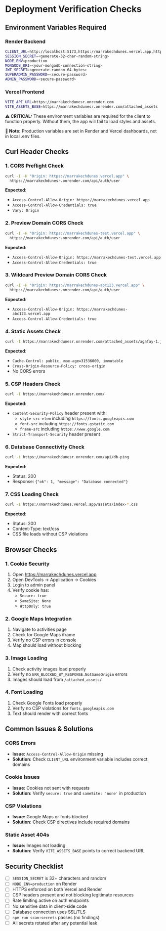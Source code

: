 # Deployment Verification Checks

## Environment Variables Required

### Render Backend
```bash
CLIENT_URL=http://localhost:5173,https://marrakechdunes.vercel.app,https://marrakechdunes-*.vercel.app
SESSION_SECRET=<generate-32-char-random-string>
NODE_ENV=production
MONGODB_URI=<your-mongodb-connection-string>
JWT_SECRET=<generate-random-64-bytes>
SUPERADMIN_PASSWORD=<secure-password>
ADMIN_PASSWORD=<secure-password>
```

### Vercel Frontend
```bash
VITE_API_URL=https://marrakechdunesr.onrender.com
VITE_ASSETS_BASE=https://marrakechdunesr.onrender.com/attached_assets
```

**⚠️ CRITICAL:** These environment variables are required for the client to function properly. Without them, the app will fail to load styles and assets.

**📝 Note:** Production variables are set in Render and Vercel dashboards, not in local .env files.

## Curl Header Checks

### 1. CORS Preflight Check
```bash
curl -I -H "Origin: https://marrakechdunes.vercel.app" \
  https://marrakechdunesr.onrender.com/api/auth/user
```
**Expected:**
- `Access-Control-Allow-Origin: https://marrakechdunes.vercel.app`
- `Access-Control-Allow-Credentials: true`
- `Vary: Origin`

### 2. Preview Domain CORS Check
```bash
curl -I -H "Origin: https://marrakechdunes-test.vercel.app" \
  https://marrakechdunesr.onrender.com/api/auth/user
```
**Expected:**
- `Access-Control-Allow-Origin: https://marrakechdunes-test.vercel.app`
- `Access-Control-Allow-Credentials: true`

### 3. Wildcard Preview Domain CORS Check
```bash
curl -I -H "Origin: https://marrakechdunes-abc123.vercel.app" \
  https://marrakechdunesr.onrender.com/api/auth/user
```
**Expected:**
- `Access-Control-Allow-Origin: https://marrakechdunes-abc123.vercel.app`
- `Access-Control-Allow-Credentials: true`

### 4. Static Assets Check
```bash
curl -I https://marrakechdunesr.onrender.com/attached_assets/agafay-1.jpg
```
**Expected:**
- `Cache-Control: public, max-age=31536000, immutable`
- `Cross-Origin-Resource-Policy: cross-origin`
- No CORS errors

### 5. CSP Headers Check
```bash
curl -I https://marrakechdunesr.onrender.com/
```
**Expected:**
- `Content-Security-Policy` header present with:
  - `style-src-elem` including `https://fonts.googleapis.com`
  - `font-src` including `https://fonts.gstatic.com`
  - `frame-src` including `https://www.google.com`
- `Strict-Transport-Security` header present

### 6. Database Connectivity Check
```bash
curl -i https://marrakechdunesr.onrender.com/api/db-ping
```
**Expected:**
- Status: 200
- Response: `{"ok": 1, "message": "Database connected"}`

### 7. CSS Loading Check
```bash
curl -I https://marrakechdunes.vercel.app/assets/index-*.css
```
**Expected:**
- Status: 200
- Content-Type: text/css
- CSS file loads without CSP violations

## Browser Checks

### 1. Cookie Security
1. Open https://marrakechdunes.vercel.app
2. Open DevTools → Application → Cookies
3. Login to admin panel
4. Verify cookie has:
   - `Secure: true`
   - `SameSite: None`
   - `HttpOnly: true`

### 2. Google Maps Integration
1. Navigate to activities page
2. Check for Google Maps iframe
3. Verify no CSP errors in console
4. Map should load without blocking

### 3. Image Loading
1. Check activity images load properly
2. Verify no `ERR_BLOCKED_BY_RESPONSE.NotSameOrigin` errors
3. Images should load from `/attached_assets/`

### 4. Font Loading
1. Check Google Fonts load properly
2. Verify no CSP violations for `fonts.googleapis.com`
3. Text should render with correct fonts

## Common Issues & Solutions

### CORS Errors
- **Issue:** `Access-Control-Allow-Origin` missing
- **Solution:** Check `CLIENT_URL` environment variable includes correct domains

### Cookie Issues
- **Issue:** Cookies not sent with requests
- **Solution:** Verify `secure: true` and `sameSite: 'none'` in production

### CSP Violations
- **Issue:** Google Maps or fonts blocked
- **Solution:** Check CSP directives include required domains

### Static Asset 404s
- **Issue:** Images not loading
- **Solution:** Verify `VITE_ASSETS_BASE` points to correct backend URL

## Security Checklist

- [ ] `SESSION_SECRET` is 32+ characters and random
- [ ] `NODE_ENV=production` on Render
- [ ] HTTPS enforced on both Vercel and Render
- [ ] CSP headers present and not blocking legitimate resources
- [ ] Rate limiting active on auth endpoints
- [ ] No sensitive data in client-side code
- [ ] Database connection uses SSL/TLS
- [ ] `npm run scan:secrets` passes (no findings)
- [ ] All secrets rotated after any potential leak
